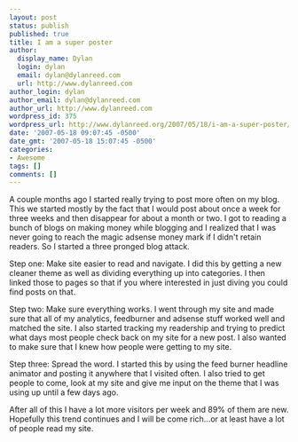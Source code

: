 ```yaml
---
layout: post
status: publish
published: true
title: I am a super poster
author:
  display_name: Dylan
  login: dylan
  email: dylan@dylanreed.com
  url: http://www.dylanreed.com
author_login: dylan
author_email: dylan@dylanreed.com
author_url: http://www.dylanreed.com
wordpress_id: 375
wordpress_url: http://www.dylanreed.org/2007/05/18/i-am-a-super-poster/
date: '2007-05-18 09:07:45 -0500'
date_gmt: '2007-05-18 15:07:45 -0500'
categories:
- Awesome
tags: []
comments: []
---
```

<p>A couple months ago I started really trying to post more often on my blog. This we started mostly by the fact that I would post about once a week for three weeks and then disappear for about a month or two. I got to reading a bunch of blogs on making money while blogging and I realized that I was never going to reach the magic adsense money mark if I didn't retain readers. So I started a three pronged blog attack.</p>
<p>Step one: Make site easier to read and navigate. I did this by getting a new cleaner theme as well as dividing everything up into categories. I then linked those to pages so that if you where interested in just diving you could find posts on that.</p>
<p>Step two: Make sure everything works. I went through my site and made sure that all of my analytics, feedburner and adsense stuff worked well and matched the site. I also started tracking my readership and trying to predict what days most people check back on my site for a new post. I also wanted to make sure that I knew how people were getting to my site.</p>
<p>Step three: Spread the word. I started this by using the feed burner headline animator and posting it anywhere that I visited often. I also tried to get people to come, look at my site and give me input on the theme that I was using up until a few days ago.</p>
<p>After all of this I have a lot more visitors per week and 89% of them are new. Hopefully this trend continues and I will be come rich...or at least have a lot of people read my site.</p></p>
